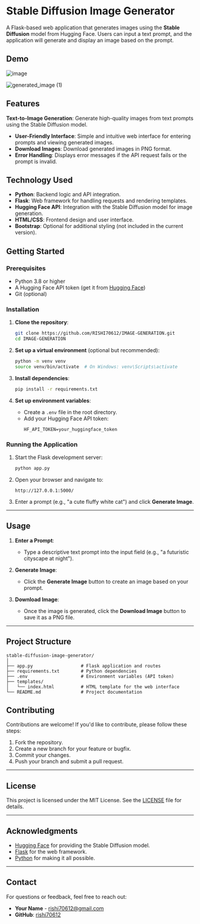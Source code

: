
# Stable Diffusion Image Generator

A Flask-based web application that generates images using the **Stable Diffusion** model from Hugging Face. Users can input a text prompt, and the application will generate and display an image based on the prompt. 


## Demo
![image](https://github.com/user-attachments/assets/496f444e-8d61-4aaf-a305-93443d03e2a6)

![generated_image (1)](https://github.com/user-attachments/assets/396f1403-6e63-400b-8ef6-8ccce5e28b25)




## Features

 **Text-to-Image Generation**: Generate high-quality images from text prompts using the Stable Diffusion model.
- **User-Friendly Interface**: Simple and intuitive web interface for entering prompts and viewing generated images.
- **Download Images**: Download generated images in PNG format.
- **Error Handling**: Displays error messages if the API request fails or the prompt is invalid.



## Technology Used

- **Python**: Backend logic and API integration.
- **Flask**: Web framework for handling requests and rendering templates.
- **Hugging Face API**: Integration with the Stable Diffusion model for image generation.
- **HTML/CSS**: Frontend design and user interface.
- **Bootstrap**: Optional for additional styling (not included in the current version).
## Getting Started

### Prerequisites

- Python 3.8 or higher
- A Hugging Face API token (get it from [Hugging Face](https://huggingface.co/settings/tokens))
- Git (optional)

### Installation

1. **Clone the repository**:
   ```bash
   git clone https://github.com/RISHI70612/IMAGE-GENERATION.git
   cd IMAGE-GENERATION
   ```

2. **Set up a virtual environment** (optional but recommended):
   ```bash
   python -m venv venv
   source venv/bin/activate  # On Windows: venv\Scripts\activate
   ```

3. **Install dependencies**:
   ```bash
   pip install -r requirements.txt
   ```

4. **Set up environment variables**:
   - Create a `.env` file in the root directory.
   - Add your Hugging Face API token:
     ```
     HF_API_TOKEN=your_huggingface_token
     ```

### Running the Application

1. Start the Flask development server:
   ```bash
   python app.py
   ```

2. Open your browser and navigate to:
   ```
   http://127.0.0.1:5000/
   ```

3. Enter a prompt (e.g., "a cute fluffy white cat") and click **Generate Image**.

---

## Usage

1. **Enter a Prompt**:
   - Type a descriptive text prompt into the input field (e.g., "a futuristic cityscape at night").

2. **Generate Image**:
   - Click the **Generate Image** button to create an image based on your prompt.

3. **Download Image**:
   - Once the image is generated, click the **Download Image** button to save it as a PNG file.

---

## Project Structure

```
stable-diffusion-image-generator/
│
├── app.py                  # Flask application and routes
├── requirements.txt        # Python dependencies
├── .env                    # Environment variables (API token)
├── templates/
│   └── index.html          # HTML template for the web interface
└── README.md               # Project documentation
```

## Contributing

Contributions are welcome! If you'd like to contribute, please follow these steps:

1. Fork the repository.
2. Create a new branch for your feature or bugfix.
3. Commit your changes.
4. Push your branch and submit a pull request.

---

## License

This project is licensed under the MIT License. See the [LICENSE](LICENSE) file for details.

---

## Acknowledgments

- [Hugging Face](https://huggingface.co/) for providing the Stable Diffusion model.
- [Flask](https://flask.palletsprojects.com/) for the web framework.
- [Python](https://www.python.org/) for making it all possible.

---

## Contact

For questions or feedback, feel free to reach out:

- **Your Name** - [rishi70612@gmail.com](mailto:rishi70612@gmail.com)
- **GitHub**: [rishi70612](https://github.com/rishi70612)

